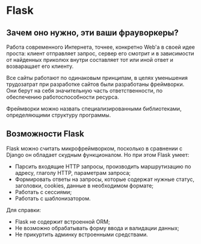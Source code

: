 # Flask

## Зачем оно нужно, эти ваши фрауворкеры?

Работа современного Интернета, точнее, конкретно Web'а в своей идее проста:
клиент отправляет запрос, сервер его смотрит и в зависимости от найденных
приколюх внутри составляет тот или иной ответ и возваращает его клиенту.

Все сайты работают по одинаковым принципам, в целях уменьшения трудозатрат при
разработке сайтов были разработаны фреймворки. Они берут на себя значительную
часть ответственности, по обеспечению работоспособности ресурса.

Фреймворки можно назвать специализированными библиотеками, определяющими
структуру программы.

## Возможности Flask

Flask можно считать микрофреймворком, посколько в сравнении с Django он обладает
скудным функционалом. Но при этом Flask умеет:

- Парсить входящие HTTP запросы, производить маршрутизацию по адресу, глаголу
  HTTP, параметрам запроса;
- Формировать ответы на запросы, которые содержат нужные статус, заголовки,
  cookies, данные в необходимом формате;
- Работать с сессиями;
- Работать с шаблонизатором.

Для справки:

- Flask не содержит встроенной ORM;
- Не возможно обрабатывать форму ввода и валидации данных;
- Не прикуртить админку встроенными средствами.

